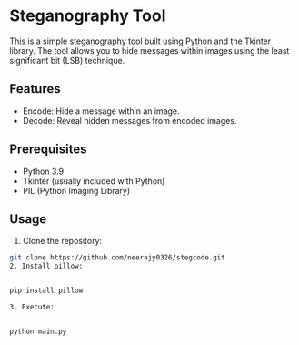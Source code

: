 # Steganography Tool

This is a simple steganography tool built using Python and the Tkinter library. The tool allows you to hide messages within images using the least significant bit (LSB) technique.

## Features

- Encode: Hide a message within an image.
- Decode: Reveal hidden messages from encoded images.

## Prerequisites

- Python 3.9
- Tkinter (usually included with Python)
- PIL (Python Imaging Library)

## Usage

1. Clone the repository:

```bash
git clone https://github.com/neerajy0326/stegcode.git
2. Install pillow:


pip install pillow

3. Execute:


python main.py


